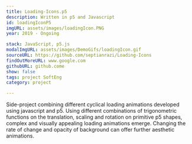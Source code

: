 ```yaml
---
title: Loading-Icons.p5 
description: Written in p5 and Javascript 
id: loadingIconP5
imgURL: assets/images/loadingIcon.PNG 
year: 2019 - Ongoing

stack: JavaScript, p5.js
modalImgURL: assets/images/DemoGifs/loadingIcon.gif
sourceURL: https://github.com/septianrazi/Loading-Icons
findOutMoreURL: www.google.com
githubURL: github.come
show: false
tags: project SoftEng
category: project

--- 
```

  Side-project combining different cyclical loading animations developed using javascript and p5.
  Using different combinations of trigonometric functions on the translation, scaling and rotation on primitive p5 shapes, complex and visually appealing loading animations emerge.
  Changing the rate of change and opacity of background can offer further aesthetic animations.
  